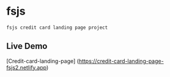# fsjs
    fsjs credit card landing page project
## Live Demo
[Credit-card-landing-page] (https://credit-card-landing-page-fsjs2.netlify.app)
